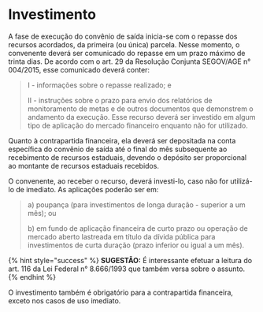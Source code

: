 # Investimento

A fase de execução do convênio de saída inicia-se com o repasse dos recursos acordados, da primeira (ou única) parcela. Nesse momento, o convenente deverá ser comunicado do repasse em um prazo máximo de trinta dias. De acordo com o art. 29 da Resolução Conjunta SEGOV/AGE n° 004/2015, esse comunicado deverá conter:

> I - informações sobre o repasse realizado; e&#x20;
>
> II - instruções sobre o prazo para envio dos relatórios de monitoramento de metas e de outros documentos que demonstrem o andamento da execução. Esse recurso deverá ser investido em algum tipo de aplicação do mercado financeiro enquanto não for utilizado.

Quanto à contrapartida financeira, ela deverá ser depositada na conta específica do convênio de saída até o final do mês subsequente ao recebimento de recursos estaduais, devendo o depósito ser proporcional ao montante de recursos estaduais recebidos.

O convenente, ao receber o recurso, deverá investi-lo, caso não for utilizá-lo de imediato. As aplicações poderão ser em:

> a) poupança (para investimentos de longa duração - superior a um mês); ou&#x20;
>
> b) em fundo de aplicação financeira de curto prazo ou operação de mercado aberto lastreada em título da dívida pública para investimentos de curta duração (prazo inferior ou igual a um mês).

{% hint style="success" %}
**SUGESTÃO:** É interessante efetuar a leitura do art. 116 da Lei Federal n° 8.666/1993 que também versa sobre o assunto.
{% endhint %}

O investimento também é obrigatório para a contrapartida financeira, exceto nos casos de uso imediato.
